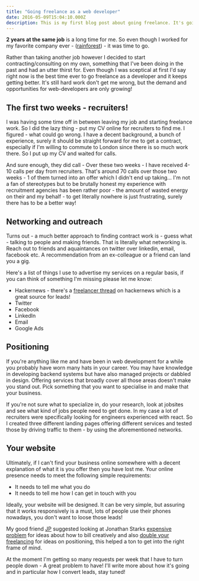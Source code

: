 ```yaml
---
title: "Going freelance as a web developer"
date: 2016-05-09T15:04:10.000Z
description: This is my first blog post about going freelance. It's going really well so far, I want to share what and how I'm doing in the hope that others can learn from my mistakes!
---
```


__2 years at the same job__ is a long time for me. So even though I worked for my favorite company ever - ([rainforest](https://www.rainforestqa.com/)) - it was time to go.

Rather than taking another job however I decided to start contracting/consulting on my own, something that I've been doing in the past and had an utter thirst for. Even though I was sceptical at first I'd say right now is the best time ever to go freelance as a developer and it keeps getting better. It's still hard work don't get me wrong, but the demand and opportunities for web-developers are only growing!

## The first two weeks - recruiters!
I was having some time off in between leaving my job and starting freelance work. So I did the lazy thing - put my CV online for recruiters to find me. I figured - what could go wrong. I have a decent background, a bunch of experience, surely it should be straight forward for me to get a contract, especially if I'm willing to commute to London since there is so much work there. So I put up my CV and waited for calls.

And sure enough, they did call - Over these two weeks - I have received 4-10 calls per day from recruiters. That's around 70 calls over those two weeks - 1 of them turned into an offer which I didn't end up taking...
I'm not a fan of stereotypes but to be brutally honest my experience with recruitment agencies has been rather poor - the amount of wasted energy on their and my behalf - to get literally nowhere is just frustrating, surely there has to be a better way!

## Networking and outreach
Turns out - a much better approach to finding contract work is - guess what - talking to people and making friends. That is literally what networking is. Reach out to friends and aquaintances on twitter over linkedin, email, facebook etc. A recommendation from an ex-colleague or a friend can land you a gig.

Here's a list of things I use to advertise my services on a regular basis, if you can think of something I'm missing please let me know:

- Hackernews - there's a [freelancer thread](https://news.ycombinator.com/item?id=13764729) on hackernews which is a great source for leads!
- Twitter
- Facebook
- LinkedIn
- Email
- Google Ads


## Positioning
If you're anything like me and have been in web development for a while you probably have worn many hats in your career. You may have knowledge in developing backend systems but have also managed projects or dabbled in design. Offering services that broadly cover all those areas doesn't make you stand out. Pick something that you want to specialise in and make that your business.

If you're not sure what to specialize in, do your research, look at jobsites and see what kind of jobs people need to get done. In my case a lot of recruiters were specifically looking for engineers experienced with react. So I created three different landing pages offering different services and tested those by driving traffic to them - by using the aforementioned networks.

## Your website
Ultimately, if I can't find your business online somewhere with a decent explanation of what it is you offer then you have lost me. Your online presence needs to meet the following simple requirements:
- It needs to tell me what you do
- It needs to tell me how I can get in touch with you

Ideally, your website will be designed. It can be very simple, but assuring that it works responsively is a must, lots of people use their phones nowadays, you don't want to loose those leads!

My good friend [JP](https://twitter.com/jipiboily) suggested looking at Jonathan Starks [expensive problem](https://expensiveproblem.com/) for ideas about how to bill creatively and also [double your freelancing](https://doubleyourfreelancing.com/category/branding-and-positioning) for ideas on positioning, this helped a ton to get into the right frame of mind.

At the moment I'm getting so many requests per week that I have to turn people down - A great problem to have! I'll write more about how it's going and in particular how I convert leads, stay tuned!
